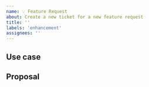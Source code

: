 ```yaml
---
name: 💡 Feature Request
about: Create a new ticket for a new feature request
title: ''
labels: 'enhancement'
assignees: ''
---
```


## Use case

<!--
     Please tell us the problem you are running into that led to you wanting
     a new feature.

     Is your feature request related to a problem? Please give a clear and
     concise description of what the problem is.

     Describe the alternative solutions you've considered.
-->

## Proposal

<!--
     Briefly but precisely describe what you would like us to be able to do.

     Consider attaching something showing what you are imagining:
      * images
      * videos
      * code samples
-->